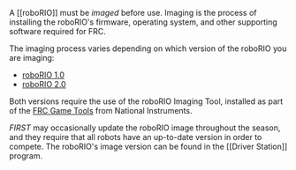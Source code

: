 A [[roboRIO]] must be _imaged_ before use. Imaging is the process of installing the roboRIO's firmware, operating system, and other supporting software required for FRC.

The imaging process varies depending on which version of the roboRIO you are imaging:

- [roboRIO 1.0](https://docs.wpilib.org/en/stable/docs/zero-to-robot/step-3/imaging-your-roborio.html)
- [roboRIO 2.0](https://docs.wpilib.org/en/stable/docs/zero-to-robot/step-3/roborio2-imaging.html)

Both versions require the use of the roboRIO Imaging Tool, installed as part of the [FRC Game Tools](https://docs.wpilib.org/en/stable/docs/zero-to-robot/step-2/frc-game-tools.html) from National Instruments.

*FIRST* may occasionally update the roboRIO image throughout the season, and they require that all robots have an up-to-date version in order to compete. The roboRIO's image version can be found in the [[Driver Station]] program.
